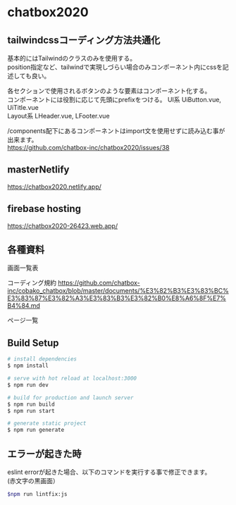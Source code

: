 # chatbox2020

## tailwindcssコーディング方法共通化 

基本的にはTailwindのクラスのみを使用する。    
position指定など、tailwindで実現しづらい場合のみコンポーネント内にcssを記述しても良い。

各セクションで使用されるボタンのような要素はコンポーネント化する。  
コンポーネントには役割に応じて先頭にprefixをつける。
UI系 UiButton.vue, UiTitle.vue  
Layout系 LHeader.vue, LFooter.vue

/components配下にあるコンポーネントはimport文を使用せずに読み込む事が出来ます。  
https://github.com/chatbox-inc/chatbox2020/issues/38

## masterNetlify
https://chatbox2020.netlify.app/

## firebase hosting
https://chatbox2020-26423.web.app/

## 各種資料

画面一覧表

コーディング規約
https://github.com/chatbox-inc/cobako_chatbox/blob/master/documents/%E3%82%B3%E3%83%BC%E3%83%87%E3%82%A3%E3%83%B3%E3%82%B0%E8%A6%8F%E7%B4%84.md

ページ一覧

## Build Setup

``` bash
# install dependencies
$ npm install

# serve with hot reload at localhost:3000
$ npm run dev

# build for production and launch server
$ npm run build
$ npm run start

# generate static project
$ npm run generate
```

## エラーが起きた時

eslint errorが起きた場合、以下のコマンドを実行する事で修正できます。  
(赤文字の黒画面）
```bash
$npm run lintfix:js
```
                                                                                                               

